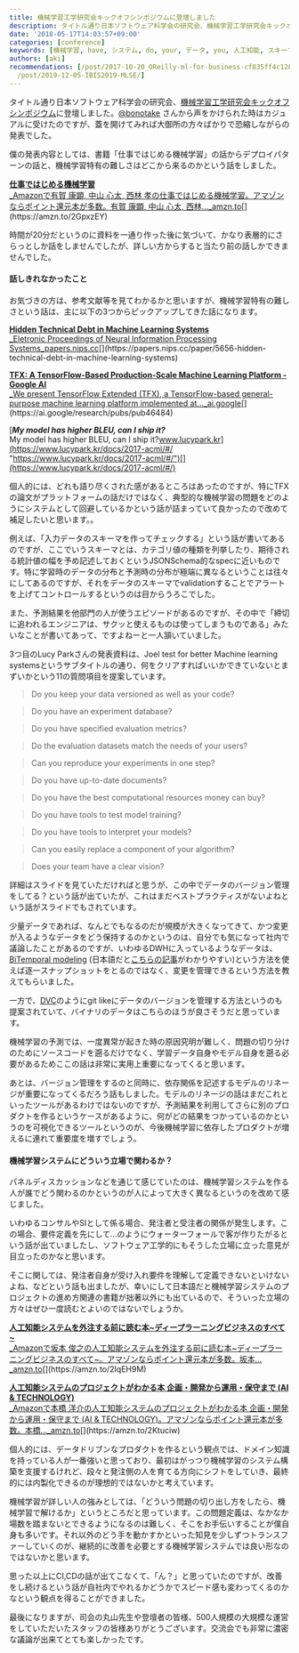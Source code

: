 ```yaml
---
title: 機械学習工学研究会キックオフシンポジウムに登壇しました
description: タイトル通り日本ソフトウェア科学会の研究会、機械学習工学研究会キックオフシンポジウムに登壇しました。@bonotake さんから声をかけられた時はカジュアルに受けたのですが、蓋を開けてみれば大御所の方々ばかりで恐縮しながらの発表でした。
date: '2018-05-17T14:03:57+09:00'
categories: [conference]
keywords: [機械学習, have, システム, do, your, データ, you, 人工知能, スキーマ, tfx]
authors: [aki]
recommendations: [/post/2017-10-20_OReilly-ml-for-business-cf835ff4c128/, /post/2014-08-29-detafen-xi-henoxiang-kihe-ifang-machine-learning-casual-talks-number-2wokai-cui-simasita-number-mlct/,
  /post/2019-12-05-IBIS2019-MLSE/]
---
```


タイトル通り日本ソフトウェア科学会の研究会、[機械学習工学研究会キックオフシンポジウム](https://sig-mlse.wixsite.com/kickoff)に登壇しました。[@bonotake](https://twitter.com/bonotake) さんから声をかけられた時はカジュアルに受けたのですが、蓋を開けてみれば大御所の方々ばかりで恐縮しながらの発表でした。

僕の発表内容としては、書籍「仕事ではじめる機械学習」の話からデプロイパターンの話と、機械学習特有の難しさはどこから来るのかという話をしました。

[**仕事ではじめる機械学習**  
_Amazonで有賀 康顕, 中山 心太, 西林 孝の仕事ではじめる機械学習。アマゾンならポイント還元本が多数。有賀 康顕, 中山 心太, 西林…_amzn.to](https://amzn.to/2GpxzEY "https://amzn.to/2GpxzEY")[](https://amzn.to/2GpxzEY)

時間が20分だというのに資料を一通り作った後に気づいて、かなり表層的にさらっとしか話をしませんでしたが、詳しい方からすると当たり前の話しかできませんでした。

#### 話しきれなかったこと

お気づきの方は、参考文献等を見てわかるかと思いますが、機械学習特有の難しさという話は、主に以下の3つからピックアップしてきた話になります。

[**Hidden Technical Debt in Machine Learning Systems**  
_Eletronic Proceedings of Neural Information Processing Systems_papers.nips.cc](https://papers.nips.cc/paper/5656-hidden-technical-debt-in-machine-learning-systems "https://papers.nips.cc/paper/5656-hidden-technical-debt-in-machine-learning-systems")[](https://papers.nips.cc/paper/5656-hidden-technical-debt-in-machine-learning-systems)

[**TFX: A TensorFlow-Based Production-Scale Machine Learning Platform - Google AI**  
_We present TensorFlow Extended (TFX), a TensorFlow-based general-purpose machine learning platform implemented at…_ai.google](https://ai.google/research/pubs/pub46484 "https://ai.google/research/pubs/pub46484")[](https://ai.google/research/pubs/pub46484)

[**_My model has higher BLEU, can I ship it?_**  
My model has higher BLEU, can I ship it?www.lucypark.kr](https://www.lucypark.kr/docs/2017-acml/#/ "https://www.lucypark.kr/docs/2017-acml/#/")[](https://www.lucypark.kr/docs/2017-acml/#/)

個人的には、どれも語り尽くされた感があるところはあったのですが、特にTFXの論文がプラットフォームの話だけではなく、典型的な機械学習の問題をどのようにシステムとして回避しているかという話が詰まっていて良かったので改めて補足したいと思います。。

例えば、「入力データのスキーマを作ってチェックする」という話が書いてあるのですが、ここでいうスキーマとは、カテゴリ値の種類を列挙したり、期待される統計値の幅を予め記述しておくというJSONSchema的なspecに近いものです。特に学習時のデータの分布と予測時の分布が極端に異なるということは往々にしてあるのですが、それをデータのスキーマでvalidationすることでアラートを上げてコントロールするというのは目からうろこでした。

また、予測結果を他部門の人が使うエピソードがあるのですが、その中で「締切に追われるエンジニアは、サクッと使えるものは使ってしまうものである」みたいなことが書いてあって、ですよねーと一人頷いていました。

3つ目のLucy Parkさんの発表資料は、Joel test for better Machine learning systemsというサブタイトルの通り、何をクリアすればいいかできていないとまずいかという11の質問項目を提案しています。

> Do you keep your data versioned as well as your code?

> Do you have an experiment database?

> Do you have specified evaluation metrics?

> Do the evaluation datasets match the needs of your users?

> Can you reproduce your experiments in one step?

> Do you have up-to-date documents?

> Do you have the best computational resources money can buy?

> Do you have tools to test model training?

> Do you have tools to interpret your models?

> Can you easily replace a component of your algorithm?

> Does your team have a clear vision?

詳細はスライドを見ていただければと思うが、この中でデータのバージョン管理をしてる？という話が出ていたが、これはまだベストプラクティスがないよねという話がスライドでもされています。

少量データであれば、なんとでもなるのだが規模が大きくなってきて、かつ変更が入るようなデータをどう保持するのかというのは、自分でも気になって社内で議論したことがあるのですが、いわゆるDWHに入っているようなデータは、[BiTemporal modeling](https://en.wikipedia.org/wiki/Bitemporal_Modeling) (日本語だと[こちらの記事](http://matsu-chara.hatenablog.com/entry/2017/04/01/110000)がわかりやすい)という方法を使えば逐一スナップショットをとるのではなく、変更を管理できるという方法を教えてもらいました。

一方で、[DVC](https://blog.dataversioncontrol.com/data-version-control-tutorial-9146715eda46)のようにgit likeにデータのバージョンを管理する方法というのも提案されていて、バイナリのデータはこちらのほうが良さそうだと思っています。

機械学習の予測では、一度異常が起きた時の原因究明が難しく、問題の切り分けのためにソースコードを遡るだけでなく、学習データ自身やモデル自身を遡る必要があるためここの話は非常に実用上重要になってくると思います。

あとは、バージョン管理をするのと同時に、依存関係を記述するモデルのリネージが重要になってくるだろう話もしました。モデルのリネージの話はまだこれといったツールがあるわけではないのですが、予測結果を利用してさらに別のプロダクトを作るというケースがあるように、何がどの結果をつかっているのかというのを可視化できるツールというのが、今後機械学習に依存したプロダクトが増えるに連れて重要度を増すでしょう。

#### 機械学習システムにどういう立場で関わるか？

パネルディスカッションなどを通じて感じていたのは、機械学習システムを作る人が誰でどう関わるのかというのが人によって大きく異なるというのを改めて感じました。

いわゆるコンサルやSIとして係る場合、発注者と受注者の関係が発生します。この場合、要件定義を先にして…のようにウォーターフォールで客が作りたがるという話が出ていましたし、ソフトウェア工学的にもそうした立場に立った意見が目立ったのかなと思います。

そこに関しては、発注者自身が受け入れ要件を理解して定義できないといけないよね、などという話も出ましたが、幸いにして日本語だと機械学習システムのプロジェクトの進め方関連の書籍が拙著以外にも出ているので、そういった立場の方々はぜひ一度読むとよいのではないでしょうか。

[**人工知能システムを外注する前に読む本~ディープラーニングビジネスのすべて~**  
_Amazonで坂本 俊之の人工知能システムを外注する前に読む本~ディープラーニングビジネスのすべて~。アマゾンならポイント還元本が多数。坂本…_amzn.to](https://amzn.to/2IqEH9M "https://amzn.to/2IqEH9M")[](https://amzn.to/2IqEH9M)

[**人工知能システムのプロジェクトがわかる本 企画・開発から運用・保守まで (AI & TECHNOLOGY)**  
_Amazonで本橋 洋介の人工知能システムのプロジェクトがわかる本 企画・開発から運用・保守まで (AI & TECHNOLOGY)。アマゾンならポイント還元本が多数。本橋…_amzn.to](https://amzn.to/2Ktuciw "https://amzn.to/2Ktuciw")[](https://amzn.to/2Ktuciw)

個人的には、データドリブンなプロダクトを作るという観点では、ドメイン知識を持っている人が一番強いと思っており、最初はがっつり機械学習のシステム構築を支援するけれど、段々と発注側の人を育てる方向にシフトをしていき、最終的には内製化できるのが理想的ではないかと考えています。

機械学習が詳しい人の強みとしては、「どういう問題の切り出し方をしたら、機械学習で解けるか」というところだと思っています。この問題定義は、なかなか場数を踏まないとできるようになるのは難しく、そこをお手伝いすることが僕自身も多いです。それ以外のどう手を動かすかといった知見を少しずつトランスファーしていくのが、継続的に改善を必要とする機械学習システムでは良い形なのではないかと思います。

思った以上にCI,CDの話が出てこなくて、「ん？」と思っていたのですが、改善をし続けるという話が自社内でやれるかどうかでスピード感も変わってくるのかなという観点を得ることができました。

最後になりますが、司会の丸山先生や登壇者の皆様、500人規模の大規模な運営をしていただいたスタッフの皆様ありがとうございます。交流会でも非常に濃密な議論が出来てとても楽しかったです。